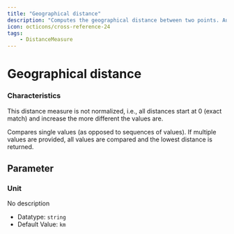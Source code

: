 ```yaml
---
title: "Geographical distance"
description: "Computes the geographical distance between two points. Author: Konrad Höffner (MOLE subgroup of Research Group AKSW, University of Leipzig)"
icon: octicons/cross-reference-24
tags: 
    - DistanceMeasure
---
```

# Geographical distance
<!-- This file was generated - DO NOT CHANGE IT MANUALLY -->




### Characteristics
This distance measure is not normalized, i.e., all distances start at 0 (exact match) and increase the more different the values are.

Compares single values (as opposed to sequences of values). If multiple values are provided, all values are compared and the lowest distance is returned.

## Parameter

### Unit

No description

- Datatype: `string`
- Default Value: `km`



